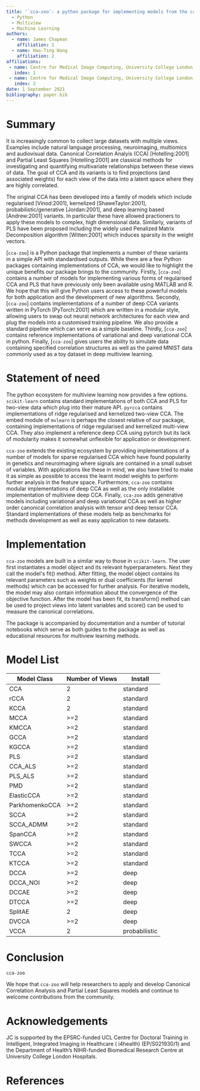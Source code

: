 ```yaml
---
title: '`cca-zoo`: a python package for implementing models from the canonical correlation analysis family' tags:
  - Python
  - Multiview
  - Machine Learning
authors:
  - name: James Chapman
    affiliation: 1
  - name: Hao-Ting Wang
    affiliation: 2
affiliations:
 - name: Centre for Medical Image Computing, University College London, London, UK
   index: 1
 - name: Centre for Medical Image Computing, University College London, London, UK
   index: 2
date: 1 September 2021
bibliography: paper.bib
---
```


# Summary

It is increasingly common to collect large datasets with multiple views. Examples include natural language processing,
neuroimaging, multiomics and audiovisual data. Canonical Correlation Analyis (CCA) [Hotelling:2001]  and Partial Least
Squares [Hotelling:2001] are classical methods for investigating and quantifying multivariate relationships between
these views of data. The goal of CCA and its variants is to find projections (and associated weights) for each view of
the data into a latent space where they are highly correlated.

The original CCA has been developed into a family of models which include regularised [Vinod:2001],
kernelized [ShaweTaylor:2001], probabilistic/generative [Jordan:2001], and deep learning based [Andrew:2001]
variants. In particular these have allowed practioners to apply these models to complex, high dimensional data.
Similarly, variants of PLS have been proposed including the widely used Penalized Matrix Decomposition
algorithm [Witten:2001] which induces sparsity in the weight vectors.

[`cca-zoo`] is a Python package that implements a number of these variants in a simple API with standardised outputs.
While there are a few Python packages containing implementations of CCA, we would like to highlight the unique benefits
our package brings to the community. Firstly, [`cca-zoo`] contains a number of models for implementing various forms of
regularised CCA and PLS that have previously only been available using MATLAB and R. We hope that this will give Python
users access to these powerful models for both application and the development of new algorithms. Secondly, [`cca-zoo`]
contains implementations of a number of deep CCA variants written in PyTorch
[PyTorch:2001] which are written in a modular style, allowing users to swap out neural network architectures for each
view and plug the models into a customised training pipeline. We also provide a standard pipeline which can serve as a
simple baseline. Thirdly, [`cca-zoo`] contains reference implementations of variational and deep variational CCA in
python. Finally, [`cca-zoo`] gives users the ability to simulate data containing specified correlation structures as
well as the paired MNIST data commonly used as a toy dataset in deep multiview learning.

# Statement of need

The python ecosystem for multiview learning now provides a few options. `scikit-learn` contains standard implementations
of both CCA and PLS for two-view data which plug into their mature API. `pyrcca` contains implementations of ridge
regularised and kernelized two-view CCA. The embed module of `mvlearn` is perhaps the closest relative of our package,
containing implementations of ridge regularised and kernelized multi-view CCA. They also implement a reference deep CCA
using pytorch but its lack of modularity makes it somewhat unflexible for application or development.

`cca-zoo` extends the existing ecosystem by providing implementations of a number of models for sparse regularised CCA
which have found popularity in genetics and neuroimaging where signals are contained in a small subset of variables.
With applications like these in mind, we also have tried to make it as simple as possible to access the learnt model
weights to perform further analysis in the feature space. Furthermore, `cca-zoo` contains modular implementations of
deep CCA as well as the only installable implementation of multiview deep CCA. Finally, `cca-zoo` adds generative models
including variational and deep variational CCA as well as higher order canonical correlation analysis with tensor and
deep tensor CCA. Standard implementations of these models help as benchmarks for methods development as well as easy
application to new datasets.

# Implementation

`cca-zoo` models are built in a similar way to those in `scikit-learn`. The user first instantiates a model object and
its relevant hyperparameters. Next they call the model's fit() method. After fitting, the model object contains its
relevant parameters such as weights or dual coefficients (for kernel methods) which can be accessed for further
analysis. For iterative models, the model may also contain information about the convergence of the objective function.
After the model has been fit, its transform() method can be used to project views into latent variables and score() can
be used to measure the canonical correlations.

The package is accompanied by documentation and a number of tutorial notebooks which serve as both guides to the package
as well as educational resources for multiview learning methods.

# Model List

| Model Class | Number of Views | Install |
| -------- | -------- | ------ |
| CCA   | 2   | standard |
| rCCA   | 2   | standard |
| KCCA   | 2   | standard |
| MCCA   | \>=2   | standard |
| KMCCA   | \>=2   | standard |
| GCCA   | \>=2   | standard |
| KGCCA   | \>=2   | standard |
| PLS   | \>=2   | standard |
| CCA_ALS   | \>=2   | standard |
| PLS_ALS   | \>=2   | standard |
| PMD   | \>=2   | standard |
| ElasticCCA   | \>=2   | standard |
| ParkhomenkoCCA   | \>=2   | standard |
| SCCA   | \>=2   | standard |
| SCCA_ADMM   | \>=2   | standard |
| SpanCCA   | \>=2   | standard |
| SWCCA   | \>=2   | standard |
| TCCA   | \>=2   | standard |
| KTCCA   | \>=2   | standard |
| DCCA   | \>=2   | deep |
| DCCA_NOI   | \>=2   | deep |
| DCCAE   | \>=2   | deep |
| DTCCA   | \>=2   | deep |
| SplitAE   | 2   | deep |
| DVCCA   | \>=2   | deep |
| VCCA   | 2   | probabilistic |

# Conclusion

``cca-zoo``

We hope that `cca-zoo` will help researchers to apply and develop Canonical Correlation Analysis and Partial Least
Squares models and continue to welcome contributions from the community.

# Acknowledgements

JC is supported by the EPSRC-funded UCL Centre for Doctoral Training in Intelligent, Integrated Imaging in Healthcare (
i4health) (EP/S021930/1) and the Department of Health’s NIHR-funded Biomedical Research Centre at University College
London Hospitals.

# References
